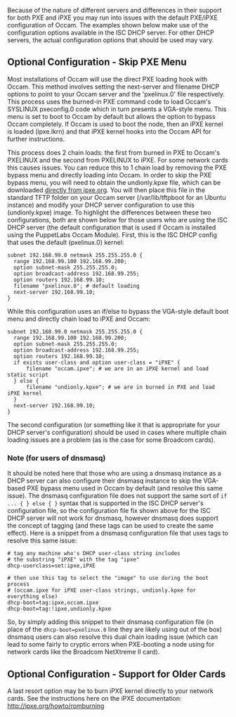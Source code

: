 Because of the nature of different servers and differences in their support for both PXE and iPXE you may run into issues with the default PXE/iPXE configuration of Occam. The examples shown below make use of the configuration options available in the ISC DHCP server. For other DHCP servers, the actual configuration options that should be used may vary.

## Optional Configuration - Skip PXE Menu

Most installations of Occam will use the direct PXE loading hook with Occam. This method involves setting the next-server and filename DHCP options to point to your Occam server and the 'pxelinux.0' file respectively. This process uses the burned-in PXE command code to load Occam's SYSLINUX pxeconfig.0 code which in turn presents a VGA-style menu. This menu is set to boot to Occam by default but allows the option to bypass Occam completely. If Occam is used to boot the node, then an iPXE kernel is loaded (ipxe.lkrn) and that iPXE kernel hooks into the Occam API for further instructions.

This process does 2 chain loads: the first from burned in PXE to Occam's PXELINUX and the second from PXELINUX to iPXE. For some network cards this causes issues. You can reduce this to 1 chain load by removing the PXE bypass menu and directly loading into Occam. In order to skip the PXE bypass menu, you will need to obtain the undionly.kpxe file, which can be downloaded [directly from ipxe.org](http://boot.ipxe.org/undionly.kpxe). You will then place this file in the standard TFTP folder on your Occam server (/var/lib/tftpboot for an Ubuntu instance) and modify your DHCP server configuration to use this (undionly.kpxe) image. To highlight the differences between these two configurations, both are shown below for those users who are using the ISC DHCP server (the default configuration that is used if Occam is installed using the PuppetLabs Occam Module). First, this is the ISC DHCP config that uses the default (pxelinux.0) kernel:

```
subnet 192.168.99.0 netmask 255.255.255.0 {
  range 192.168.99.100 192.168.99.200;
  option subnet-mask 255.255.255.0;
  option broadcast-address 192.168.99.255;
  option routers 192.168.99.10;
  filename "pxelinux.0"; # default loading
  next-server 192.168.99.10;
}
```

While this configuration uses an if/else to bypass the VGA-style default boot menu and directly chain load to iPXE and Occam:

```
subnet 192.168.99.0 netmask 255.255.255.0 {
  range 192.168.99.100 192.168.99.200;
  option subnet-mask 255.255.255.0;
  option broadcast-address 192.168.99.255;
  option routers 192.168.99.10;
  if exists user-class and option user-class = "iPXE" {
      filename "occam.ipxe"; # we are in an iPXE kernel and load static script
  } else {
      filename "undionly.kpxe"; # we are in burned in PXE and load iPXE kernel
  }
  next-server 192.168.99.10;
}
```

The second configuration (or something like it that is appropriate for your DHCP server's configuration) should be used in cases where multiple chain loading issues are a problem (as is the case for some Broadcom cards).

### Note (for users of dnsmasq)

It should be noted here that those who are using a dnsmasq instance as a DHCP server can also configure their dnsmasq instance to skip the VGA-based PXE bypass menu used in Occam by default (and resolve this same issue). The dnsmasq configuration file does not support the same sort of `if ... { } else { }` syntax that is supported in the ISC DHCP server's configuration file, so the configuration file fix shown above for the ISC DHCP server will not work for dnsmasq, however dnsmasq does support the concept of tagging (and these tags can be used to create the same effect). Here is a snippet from a dnsmasq configuration file that uses tags to resolve this same issue:

```
# tag any machine who's DHCP user-class string includes
# the substring "iPXE" with the tag "ipxe"
dhcp-userclass=set:ipxe,iPXE

# then use this tag to select the "image" to use during the boot process
# (occam.ipxe for iPXE user-class strings, undionly.kpxe for everything else)
dhcp-boot=tag:ipxe,occam.ipxe
dhcp-boot=tag:!ipxe,undionly.kpxe
```

So, by simply adding this snippet to their dnsmasq configuration file (in place of the `dhcp-boot=pxelinux.0` line they are likely using out of the box) dnsmasq users can also resolve this dual chain loading issue (which can lead to some fairly to cryptic errors when PXE-booting a node using for network cards like the Broadcom NetXtreme II card).

## Optional Configuration - Support for Older Cards

A last resort option may be to burn iPXE kernel directly to your network cards. See the instructions here on the iPXE documentation: http://ipxe.org/howto/romburning
